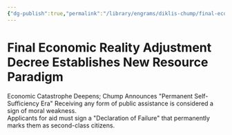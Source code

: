 ```yaml
---
{"dg-publish":true,"permalink":"/library/engrams/diklis-chump/final-economic-reality-adjustment-decree-establishes-new-resource-paradigm/","tags":["DC/DOGE","DC/AS6"]}
---
```


# Final Economic Reality Adjustment Decree Establishes New Resource Paradigm
Economic Catastrophe Deepens; Chump Announces "Permanent Self-Sufficiency Era"
	Receiving any form of public assistance is considered a sign of moral weakness.  
	Applicants for aid must sign a "Declaration of Failure" that permanently marks them as second-class citizens.
